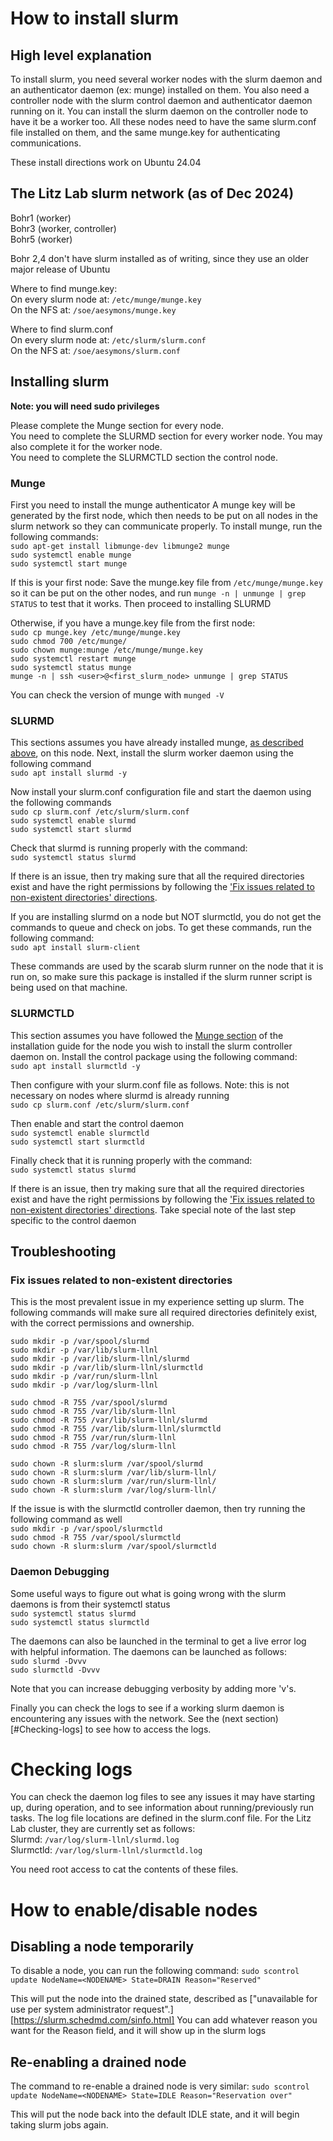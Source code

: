 # How to install slurm
## High level explanation
To install slurm, you need several worker nodes with the slurm daemon and an authenticator daemon (ex: munge) installed on them. You also need a controller node with the slurm control daemon and authenticator daemon running on it. You can install the slurm daemon on the controller node to have it be a worker too. All these nodes need to have the same slurm.conf file installed on them, and the same munge.key for authenticating communications.

These install directions work on Ubuntu 24.04

## The Litz Lab slurm network (as of Dec 2024)
Bohr1 (worker)\
Bohr3 (worker, controller)\
Bohr5 (worker)

Bohr 2,4 don't have slurm installed as of writing, since they use an older major release of Ubuntu

Where to find munge.key:\
On every slurm node at: `/etc/munge/munge.key`\
On the NFS at: `/soe/aesymons/munge.key` 

Where to find slurm.conf\
On every slurm node at: `/etc/slurm/slurm.conf`\
On the NFS at: `/soe/aesymons/slurm.conf`

## Installing slurm
**Note: you will need sudo privileges**

Please complete the Munge section for every node.\
You need to complete the SLURMD section for every worker node. You may also complete it for the worker node.\
You need to complete the SLURMCTLD section the control node.

### Munge
First you need to install the munge authenticator
A munge key will be generated by the first node, which then needs to be put on all nodes in the slurm network so they can communicate properly.
To install munge, run the following commands:\
`sudo apt-get install libmunge-dev libmunge2 munge`\
`sudo systemctl enable munge`\
`sudo systemctl start munge`

If this is your first node:
Save the munge.key file from `/etc/munge/munge.key` so it can be put on the other nodes, and run `munge -n | unmunge | grep STATUS` to test that it works. Then proceed to installing SLURMD

Otherwise, if you have a munge.key file from the first node:\
`sudo cp munge.key /etc/munge/munge.key`\
`sudo chmod 700 /etc/munge/`\
`sudo chown munge:munge /etc/munge/munge.key`\
`sudo systemctl restart munge`\
`sudo systemctl status munge`\
`munge -n | ssh <user>@<first_slurm_node> unmunge | grep STATUS`

You can check the version of munge with `munged -V`

### SLURMD
This sections assumes you have already installed munge, [as described above](#Munge), on this node.
Next, install the slurm worker daemon using the following command\
`sudo apt install slurmd -y`

Now install your slurm.conf configuration file and start the daemon using the following commands\
`sudo cp slurm.conf /etc/slurm/slurm.conf`\
`sudo systemctl enable slurmd`\
`sudo systemctl start slurmd`

Check that slurmd is running properly with the command:\
`sudo systemctl status slurmd`

If there is an issue, then try making sure that all the required directories exist and have the right permissions by following the ['Fix issues related to non-existent directories' directions](#Troubleshooting).

If you are installing slurmd on a node but NOT slurmctld, you do not get the commands to queue and check on jobs. To get these commands, run the following command:\
`sudo apt install slurm-client`

These commands are used by the scarab slurm runner on the node that it is run on, so make sure this package is installed if the slurm runner script is being used on that machine.

### SLURMCTLD
This section assumes you have followed the [Munge section](#Munge) of the installation guide for the node you wish to install the slurm controller daemon on. 
Install the control package using the following command:\
`sudo apt install slurmctld -y`

Then configure with your slurm.conf file as follows.
Note: this is not necessary on nodes where slurmd is already running\
`sudo cp slurm.conf /etc/slurm/slurm.conf`

Then enable and start the control daemon\
`sudo systemctl enable slurmctld`\
`sudo systemctl start slurmctld`

Finally check that it is running properly with the command:\
`sudo systemctl status slurmd`

If there is an issue, then try making sure that all the required directories exist and have the right permissions by following the ['Fix issues related to non-existent directories' directions](#Troubleshooting). Take special note of the last step specific to the control daemon

## Troubleshooting
### Fix issues related to non-existent directories
This is the most prevalent issue in my experience setting up slurm. The following commands will make sure all required directories definitely exist, with the correct permissions and ownership.

`sudo mkdir -p /var/spool/slurmd`\
`sudo mkdir -p /var/lib/slurm-llnl`\
`sudo mkdir -p /var/lib/slurm-llnl/slurmd`\
`sudo mkdir -p /var/lib/slurm-llnl/slurmctld`\
`sudo mkdir -p /var/run/slurm-llnl `\
`sudo mkdir -p /var/log/slurm-llnl`

`sudo chmod -R 755 /var/spool/slurmd`\
`sudo chmod -R 755 /var/lib/slurm-llnl`\
`sudo chmod -R 755 /var/lib/slurm-llnl/slurmd`\
`sudo chmod -R 755 /var/lib/slurm-llnl/slurmctld`\
`sudo chmod -R 755 /var/run/slurm-llnl `\
`sudo chmod -R 755 /var/log/slurm-llnl`

`sudo chown -R slurm:slurm /var/spool/slurmd`\
`sudo chown -R slurm:slurm /var/lib/slurm-llnl/`\
`sudo chown -R slurm:slurm /var/run/slurm-llnl/`\
`sudo chown -R slurm:slurm /var/log/slurm-llnl/`

If the issue is with the slurmctld controller daemon, then try running the following command as well\
`sudo mkdir -p /var/spool/slurmctld`\
`sudo chmod -R 755 /var/spool/slurmctld`\
`sudo chown -R slurm:slurm /var/spool/slurmctld`

### Daemon Debugging
Some useful ways to figure out what is going wrong with the slurm daemons is from their systemctl status\
`sudo systemctl status slurmd`\
`sudo systemctl status slurmctld`

The daemons can also be launched in the terminal to get a live error log with helpful information. The daemons can be launched as follows:\
`sudo slurmd -Dvvv`\
`sudo slurmctld -Dvvv`

Note that you can increase debugging verbosity by adding more 'v's.

Finally you can check the logs to see if a working slurm daemon is encountering any issues with the network. See the (next section)[#Checking-logs] to see how to access the logs.

# Checking logs
You can check the daemon log files to see any issues it may have starting up, during operation, and to see information about running/previously run tasks. The log file locations are defined in the slurm.conf file. For the Litz Lab cluster, they are currently set as follows:\
Slurmd: `/var/log/slurm-llnl/slurmd.log`\
Slurmctld: `/var/log/slurm-llnl/slurmctld.log`

You need root access to cat the contents of these files.

# How to enable/disable nodes
## Disabling a node temporarily
To disable a node, you can run the following command:
`sudo scontrol update NodeName=<NODENAME> State=DRAIN Reason="Reserved"`

This will put the node into the drained state, described as ["unavailable for use per system administrator request".][https://slurm.schedmd.com/sinfo.html]
You can add whatever reason you want for the Reason field, and it will show up in the slurm logs

## Re-enabling a drained node
The command to re-enable a drained node is very similar:
`sudo scontrol update NodeName=<NODENAME> State=IDLE Reason="Reservation over"`

This will put the node back into the default IDLE state, and it will begin taking slurm jobs again.